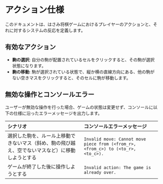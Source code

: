 # アクション仕様

このドキュメントは、はさみ将棋ゲームにおけるプレイヤーのアクションと、それに対するシステムの反応を定義します。

## 有効なアクション

- **駒の選択**: 自分の駒が配置されているセルをクリックすると、その駒が選択状態になります。
- **駒の移動**: 駒が選択されている状態で、縦か横の直線方向にある、他の駒がない空きマスをクリックすると、そのセルに駒が移動します。

## 無効な操作とコンソールエラー

ユーザーが無効な操作を行った場合、ゲームの状態は変更せず、コンソールに以下の仕様に沿ったエラーメッセージを出力します。

| シナリオ | コンソールエラーメッセージ |
| :--- | :--- |
| 選択した駒を、ルール上移動できないマス（斜め、駒の飛び越え、空でないマスなど）に移動しようとする | `Invalid move: Cannot move piece from (<from_r>, <from_c>) to (<to_r>, <to_c>).` |
| ゲームが終了した後に操作しようとする | `Invalid action: The game is already over.` |
